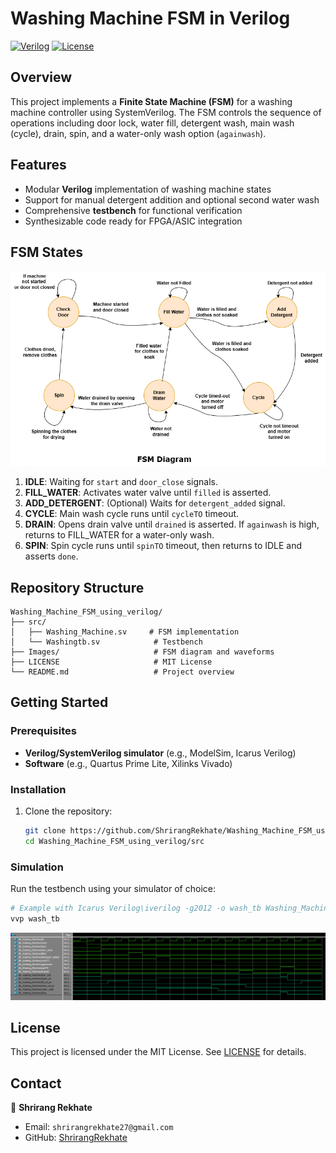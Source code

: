 # Washing Machine FSM in Verilog

[![Verilog](https://img.shields.io/badge/Language-SystemVerilog-blue.svg)](https://www.verilog.com/)
[![License](https://img.shields.io/badge/License-MIT-green.svg)](LICENSE)

## Overview

This project implements a **Finite State Machine (FSM)** for a washing machine controller using SystemVerilog. The FSM controls the sequence of operations including door lock, water fill, detergent wash, main wash (cycle), drain, spin, and a water-only wash option (`againwash`).

## Features

* Modular **Verilog** implementation of washing machine states
* Support for manual detergent addition and optional second water wash
* Comprehensive **testbench** for functional verification
* Synthesizable code ready for FPGA/ASIC integration

## FSM States
![Finite State Machine](https://github.com/ShrirangRekhate/Washing_Machine_FSM_using_verilog/blob/main/Images/FSM.png?raw=true)
1. **IDLE**: Waiting for `start` and `door_close` signals.
2. **FILL\_WATER**: Activates water valve until `filled` is asserted.
3. **ADD\_DETERGENT**: (Optional) Waits for `detergent_added` signal.
4. **CYCLE**: Main wash cycle runs until `cycleTO` timeout.
5. **DRAIN**: Opens drain valve until `drained` is asserted. If `againwash` is high, returns to FILL\_WATER for a water-only wash.
6. **SPIN**: Spin cycle runs until `spinTO` timeout, then returns to IDLE and asserts `done`.

## Repository Structure

```
Washing_Machine_FSM_using_verilog/
├── src/
│   ├── Washing_Machine.sv     # FSM implementation
│   └── Washingtb.sv            # Testbench
├── Images/                     # FSM diagram and waveforms
├── LICENSE                     # MIT License
└── README.md                   # Project overview
```

## Getting Started

### Prerequisites

* **Verilog/SystemVerilog simulator** (e.g., ModelSim, Icarus Verilog)
* **Software** (e.g., Quartus Prime Lite, Xilinks Vivado)

### Installation

1. Clone the repository:

   ```bash
   git clone https://github.com/ShrirangRekhate/Washing_Machine_FSM_using_verilog.git
   cd Washing_Machine_FSM_using_verilog/src
   ```

### Simulation

Run the testbench using your simulator of choice:

```bash
# Example with Icarus Verilog\iverilog -g2012 -o wash_tb Washing_Machine.sv Washingtb.sv
vvp wash_tb
```

![Finite State Machine](https://github.com/ShrirangRekhate/Washing_Machine_FSM_using_verilog/blob/main/Images/Sim.png?raw=true)

## License

This project is licensed under the MIT License. See [LICENSE](LICENSE) for details.

## Contact

👤 **Shrirang Rekhate**

* Email: `shrirangrekhate27@gmail.com`
* GitHub: [ShrirangRekhate](https://github.com/ShrirangRekhate)
